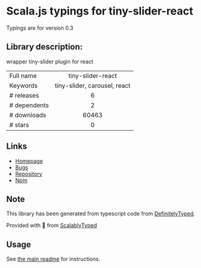 
# Scala.js typings for tiny-slider-react

Typings are for version 0.3

## Library description:
wrapper tiny-slider plugin for react

|                    |                 |
| ------------------ | :-------------: |
| Full name          | tiny-slider-react |
| Keywords           | tiny-slider, carousel, react |
| # releases         | 6 |
| # dependents       | 2 |
| # downloads        | 60463 |
| # stars            | 0 |

## Links
- [Homepage](https://github.com/jechav/tiny-slider-react#readme)
- [Bugs](https://github.com/jechav/tiny-slider-react/issues)
- [Repository](https://github.com/jechav/tiny-slider-react)
- [Npm](https://www.npmjs.com/package/tiny-slider-react)
    


## Note
This library has been generated from typescript code from [DefinitelyTyped](https://definitelytyped.org).

Provided with :purple_heart: from [ScalablyTyped](https://github.com/oyvindberg/ScalablyTyped)

## Usage
See [the main readme](../../readme.md) for instructions.


